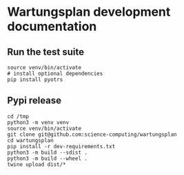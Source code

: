 # Wartungsplan development documentation

## Run the test suite

```
source venv/bin/activate
# install optional dependencies
pip install pyotrs
```

## Pypi release

```
cd /tmp
python3 -m venv venv
source venv/bin/activate
git clone git@github.com:science-computing/wartungsplan
cd wartungsplan
pip install -r dev-requirements.txt
python3 -m build --sdist .
python3 -m build --wheel .
twine upload dist/*
```
